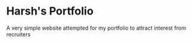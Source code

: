 # Harsh's Portfolio

A very simple website attempted for my portfolio to attract interest from recruiters 
